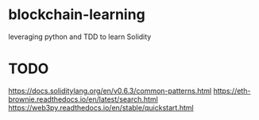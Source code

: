 # blockchain-learning
leveraging python and TDD to learn Solidity

# TODO
https://docs.soliditylang.org/en/v0.6.3/common-patterns.html
https://eth-brownie.readthedocs.io/en/latest/search.html
https://web3py.readthedocs.io/en/stable/quickstart.html